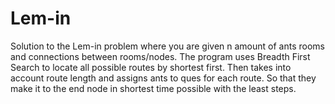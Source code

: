 # Lem-in
Solution to the Lem-in problem where you are given n amount of ants rooms and connections between rooms/nodes. The program uses Breadth First Search to locate all possible routes by shortest first. Then takes into account route length and assigns ants to ques for each route. So that they make it to the end node in shortest time possible with the least steps.
